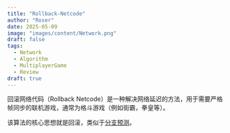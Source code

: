 ```yaml
---
title: "Rollback-Netcode"
author: "Roser"
date: 2025-05-09
image: "images/content/Network.png"
draft: false
tags:
  - Network
  - Algorithm
  - MultiplayerGame
  - Review
draft: true
---
```

回滚网络代码（Rollback Netcode）是一种解决网络延迟的方法，用于需要严格帧同步的联机游戏，通常为格斗游戏（例如街霸，拳皇等）。

该算法的核心思想就是回滚，类似于[分支预测](../../../Computer-Architecture/分支预测)。